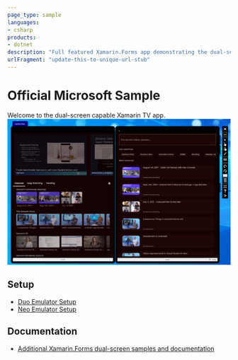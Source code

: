 ```yaml
---
page_type: sample
languages:
- csharp
products:
- dotnet
description: "Full featured Xamarin.Forms app demonstrating the dual-screen device capability for neo and duo devices"
urlFragment: "update-this-to-unique-url-stub"
---
```


# Official Microsoft Sample

Welcome to the dual-screen capable Xamarin TV app.
![xamarin TV demo on a surface neo device](images/xamarintv-neo.png)

## Setup

- [Duo Emulator Setup](https://docs.microsoft.com/en-us/dual-screen/android/use-emulator)
- [Neo Emulator Setup](https://docs.microsoft.com/en-us/dual-screen/windows/use-emulator)

## Documentation

- [Additional Xamarin.Forms dual-screen samples and documentation](https://docs.microsoft.com/xamarin/xamarin-forms/app-fundamentals/dual-screen/)
